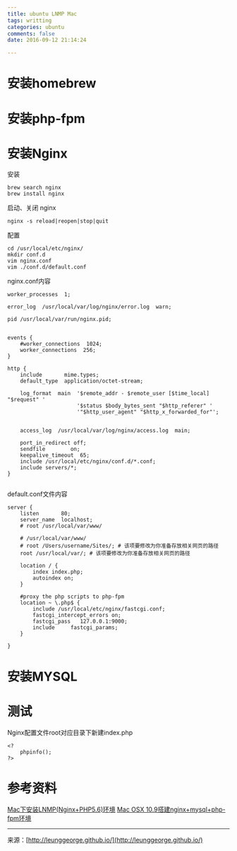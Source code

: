 ```yaml
---
title: ubuntu LNMP Mac
tags: writting
categories: ubuntu
comments: false
date: 2016-09-12 21:14:24

---
```


# 安装homebrew


# 安装php-fpm


# 安装Nginx
安装

```
brew search nginx
brew install nginx
```

启动、关闭 nginx

```
nginx -s reload|reopen|stop|quit 
```

配置

```
cd /usr/local/etc/nginx/
mkdir conf.d
vim nginx.conf
vim ./conf.d/default.conf
```

nginx.conf内容

```
worker_processes  1;

error_log  /usr/local/var/log/nginx/error.log  warn;

pid /usr/local/var/run/nginx.pid;


events {
    #worker_connections  1024;
    worker_connections  256;
}

http {
    include       mime.types;
    default_type  application/octet-stream;
    
    log_format  main  '$remote_addr - $remote_user [$time_local] "$request" '
                      '$status $body_bytes_sent "$http_referer" '
                      '"$http_user_agent" "$http_x_forwarded_for"';


    access_log  /usr/local/var/log/nginx/access.log  main;

    port_in_redirect off;
    sendfile        on;
    keepalive_timeout  65;
    include /usr/local/etc/nginx/conf.d/*.conf;
    include servers/*;
}


```

default.conf文件内容
```
server {
    listen       80;
    server_name  localhost;
    # root /usr/local/var/www/

    # /usr/local/var/www/
    # root /Users/username/Sites/; # 该项要修改为你准备存放相关网页的路径
    root /usr/local/var/; # 该项要修改为你准备存放相关网页的路径

    location / {
        index index.php;
        autoindex on;
    }

    #proxy the php scripts to php-fpm
    location ~ \.php$ {
        include /usr/local/etc/nginx/fastcgi.conf;
        fastcgi_intercept_errors on;
        fastcgi_pass   127.0.0.1:9000;
        include     fastcgi_params;
    }

}
```


# 安装MYSQL


# 测试
Nginx配置文件root对应目录下新建index.php

```
<? 
	phpinfo(); 
?>
```


# 参考资料
[Mac下安装LNMP(Nginx+PHP5.6)环境](http://www.tuicool.com/articles/2yM7Z3)
[Mac OSX 10.9搭建nginx+mysql+php-fpm环境](http://my.oschina.net/chen0dgax/blog/190161)


---
<link rel="stylesheet" href="http://yandex.st/highlightjs/6.1/styles/default.min.css">
<script src="http://yandex.st/highlightjs/6.1/highlight.min.js"></script>
<script>
hljs.tabReplace = ' ';
hljs.initHighlightingOnLoad();
</script>


来源：[http://leunggeorge.github.io/](http://leunggeorge.github.io/)  